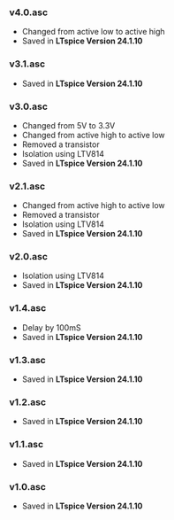 ### v4.0.asc
- Changed from active low to active high
- Saved in **LTspice Version 24.1.10**

### v3.1.asc
- Saved in **LTspice Version 24.1.10**

### v3.0.asc
- Changed from 5V to 3.3V
- Changed from active high to active low
- Removed a transistor
- Isolation using LTV814
- Saved in **LTspice Version 24.1.10**

### v2.1.asc
- Changed from active high to active low
- Removed a transistor
- Isolation using LTV814
- Saved in **LTspice Version 24.1.10**

### v2.0.asc
- Isolation using LTV814
- Saved in **LTspice Version 24.1.10**

### v1.4.asc
- Delay by 100mS
- Saved in **LTspice Version 24.1.10**

### v1.3.asc
- Saved in **LTspice Version 24.1.10**

### v1.2.asc
- Saved in **LTspice Version 24.1.10**

### v1.1.asc
- Saved in **LTspice Version 24.1.10**

### v1.0.asc
- Saved in **LTspice Version 24.1.10**







